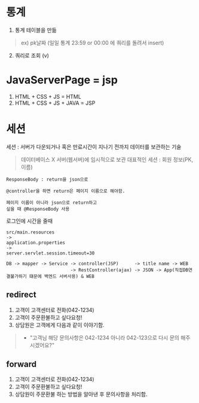 # 통계
1. 통계 테이블을 만듦
>ex) pk날짜 (일일 통계 23:59 or 00:00 에 쿼리를 돌려서 insert)
2. 쿼리로 조회 (v) 

# JavaServerPage = jsp
1. HTML + CSS + JS = HTML
2. HTML + CSS + JS + JAVA = JSP

# 세션
세션 : 서버가 다운되거나 혹은 만료시간이 지나기 전까지 데이터를 보관하는 기술
> 데이터베이스 X 
> 서버(웹서버)에 임시적으로 보관
> 대표적인 세션 : 회원 정보(PK, 이름)

~~~
ResponseBody : return을 json으로

@controller을 하면 return은 페이지 이름으로 해야함.

페이지 이름이 아니라 json으로 return하고
싶을 때 @ResponseBody 사용 
~~~

로그인에 시간을 줄때
~~~
src/main.resources
->
application.properties
->
server.servlet.session.timeout=30
~~~

~~~
DB -> mapper -> Service -> controller(JSP)      -> title name -> WEB
                        -> RestController(ajax) -> JSON -> App(직접DB연결불가하기 떄문에 백엔드 서버사용) & WEB
~~~

## redirect
1. 고객이 고객센터로 전화(042-1234)
2. 고객이 주문환불하고 싶다요청!
3. 상담원은 고객에게 다음과 같이 이야기함.
>+ "고객님 해당 문의사항은 042-1234 아니라 042-123으로 다시 문의 해주시겠어요?"

## forward
1. 고객이 고객센터로 전화(042-1234)
2. 고객이 주문환불하고 싶다요청!
3. 상담원이 주문환불 하는 방법을 알아낸 후 문의사항을 처리함.

